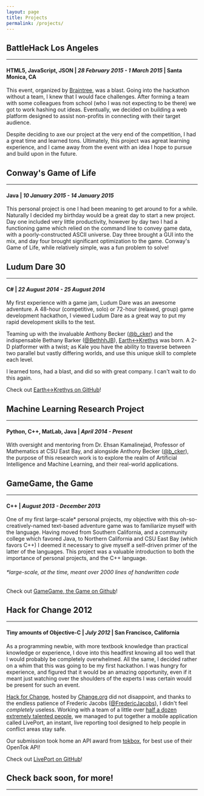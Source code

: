 ```yaml
---
layout: page
title: Projects
permalink: /projects/
---
```


## BattleHack Los Angeles
---

#### **HTML5, JavaScript, JSON** | *28 February 2015 - 1 March 2015* | Santa Monica, CA

This event, organized by [Braintree], was a blast. Going into the hackathon without a team, I knew
that I would face challenges. After forming a team with some colleagues from school (who I was not
expecting to be there) we got to work hashing out ideas. Eventually, we decided on building a web
platform designed to assist non-profits in connecting with their target audience. 

Despite deciding to axe our project at the very end of the competition, I had a great time and
learned tons. Ultimately, this project was agreat learning experience, and I came away from the
event with an idea I hope to pursue and build upon in the future.

## Conway's Game of Life
---

#### **Java** | *10 January 2015 - 14 January 2015*

This personal project is one I had been meaning to get around to for a while. Naturally I decided my
birthday would be a great day to start a new project. Day one included very little productivity,
however by day two I had a functioning game which relied on the command line to convey game data,
with a poorly-constructed ASCII universe. Day three brought a GUI into the mix, and day four brought
significant optimization to the game. Conway's Game of Life, while relatively simple, was a fun
problem to solve!

<!---
## Introduction to Computer Science
---

#### **Swift** | *4 January 2015* | Apple Store, Berkeley, CA

A lecture taught by yours truly, to a few dozen Apple employees! My primary goal was to provide both
a deeper understanding of computer hardware and software, and give an overview of the programming
process, with a brief live demonstration of some simple scripting in Swift. Overall an awesome
experience, this opportunity helped strengthen my own existing knowledge of the topics discussed,
and helped to improve my public speaking skills. Despite having two years of experience with improv,
from a club in high school, and despite spending the second year as president of said club, I don't
consider public speaking one of my strong suits.

Feel free to [download the slides] from my personal Dropbox!
-->

## Ludum Dare 30
---

#### **C#** | *22 August 2014 - 25 August 2014*

My first experience with a game jam, Ludum Dare was an awesome adventure. A 48-hour (competitive,
solo) or 72-hour (relaxed, group) game development hackathon, I viewed Ludum Dare as a great way to
put my rapid development skills to the test.

Teaming up with the invaluable Anthony Becker ([@b_cker]) and the
indispensable Bethany Barker ([@BethhhJB]), [Earth<->Krethys] was born. A 2-D platformer with a
twist; as Kale you have the ability to traverse between two parallel but vastly differing worlds,
and use this unique skill to complete each level.

I learned tons, had a blast, and did so with great company. I can't wait to do this again.

Check out [Earth<->Krethys on GitHub]!

## Machine Learning Research Project
---

#### **Python, C++, MatLab, Java** | *April 2014 - Present*

With oversight and mentoring from Dr. Ehsan Kamalinejad, Professor of Mathematics at CSU East Bay,
and alongside Anthony Becker ([@b_cker]), the purpose of this research work is to explore the realm
of Artificial Intelligence and Machine Learning, and their real-world applications.

## GameGame, the Game
---

#### **C++** | *August 2013 - December 2013*

One of my first large-scale* personal projects, my objective with this oh-so-creatively-named
text-based adventure game  was to familiarize myself with the language. Having moved from Southern
California, and a community college which favored Java, to Northern California and CSU East Bay
(which favors C++) I deemed it necessary to give myself a self-driven primer of the latter of the
languages. This project was a valuable introduction to both the importance of personal projects, and
the C++ language.

###### *large-scale, at the time, meant over 2000 lines of handwritten code

Check out [GameGame, the Game on Github]!

## Hack for Change 2012
---

#### Tiny amounts of **Objective-C** | *July 2012* | San Francisco, California

As a programming newbie, with more textbook knowledge than practical knowledge or experience, I dove
into this headfirst knowing all too well that I would probably be completely overwhelmed. All the
same, I decided rather on a whim that this was going to be my first hackathon. I was hungry for
experience, and figured that it would be an amazing opportunity, even if it meant just watching over
the shoulders of the experts I was certain would be present for such an event.

[Hack for Change], hosted by [Change.org] did not disappoint, and thanks to the endless patience of
Frederic Jacobs ([@FredericJacobs]), I didn't feel *completely* useless. Working with a team of a
little over [half a dozen extremely talented people], we managed to put together a mobile
application called LivePort, an instant, live reporting tool designed to help people in conflict
areas stay safe.

Our submission took home an API award from [tokbox], for best use of their OpenTok API!

Check out [LivePort on GitHub]!

## Check back soon, for more!
---

<!--- People! -->
[@b_cker]: https://twitter.com/b_cker
[@BethhhJB]: https://twitter.com/BethhhJB
[@FredericJacobs]: https://twitter.com/FredericJacobs

<!--- Websites / Project links! -->
[Braintree]: https://www.braintreepayments.com
[download the slides]: https://www.dropbox.com/sh/qxalap2n5j07vgn/AAAMjSHV83sr5Xy2gdD_9j16a?dl=1

[Earth<->Krethys]: https://ludumdare.com/compo/ludum-dare-30/?action=preview&uid=41673
[Earth<->Krethys on GitHub]: https://github.com/NRFACTOR/Earth-Krethys

[GameGame, the Game on Github]: https://github.com/NRFACTOR/Gamegame

[Hack for Change]: https://hackforchange.org/
[Change.org]: https://change.org/
[half a dozen extremely talented people]: https://twitter.com/liveporting/status/229735173120458752
[LivePort on GitHub]: https://github.com/FredericJacobs/LivePort-iOS
[tokbox]: https://tokbox.com
